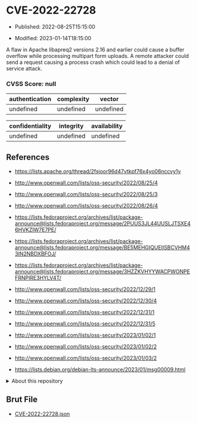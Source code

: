 # CVE-2022-22728

- Published: 2022-08-25T15:15:00

- Modified: 2023-01-14T18:15:00

A flaw in Apache libapreq2 versions 2.16 and earlier could cause a buffer overflow while processing multipart form uploads. A remote attacker could send a request causing a process crash which could lead to a denial of service attack.

### CVSS Score: **null**

| authentication | complexity | vector |
| --- | --- | --- |
| undefined | undefined | undefined |

| confidentiality | integrity | availability |
| --- | --- | --- |
| undefined | undefined | undefined |

## References

* https://lists.apache.org/thread/2fsjoor96d47vtkpf76x4yo06nccvy1y

* http://www.openwall.com/lists/oss-security/2022/08/25/4

* http://www.openwall.com/lists/oss-security/2022/08/25/3

* http://www.openwall.com/lists/oss-security/2022/08/26/4

* https://lists.fedoraproject.org/archives/list/package-announce@lists.fedoraproject.org/message/2PUUS3JL44UUSLJTSXE46HVKZIW7E7PE/

* https://lists.fedoraproject.org/archives/list/package-announce@lists.fedoraproject.org/message/BE5MEHGIQUEIISBCVHM43IN2NBDXBFOJ/

* https://lists.fedoraproject.org/archives/list/package-announce@lists.fedoraproject.org/message/3HZZKVHYYWACPWONPEFRNPIRE3HYLV4T/

* http://www.openwall.com/lists/oss-security/2022/12/29/1

* http://www.openwall.com/lists/oss-security/2022/12/30/4

* http://www.openwall.com/lists/oss-security/2022/12/31/1

* http://www.openwall.com/lists/oss-security/2022/12/31/5

* http://www.openwall.com/lists/oss-security/2023/01/02/1

* http://www.openwall.com/lists/oss-security/2023/01/02/2

* http://www.openwall.com/lists/oss-security/2023/01/03/2

* https://lists.debian.org/debian-lts-announce/2023/01/msg00009.html

<details>
<summary>About this repository</summary> 

  This repository is part of the project [Live Hack CVE](https://github.com/Live-Hack-CVE). Main website can be found [www.live-hack.org](https://www.live-hack.org) 
  
  Made by [Sn0wAlice](https://github.com/Sn0wAlice) for the people that care about security and need to have a feed of the latest CVEs. Hope you enjoy it, don't forget to star the repo and follow me on [Twitter](https://twitter.com/Sn0wAlice) and [Github](https://github.com/Sn0wAlice). And that is my [personnal website](https://www.alice-snow.me/)

  - [Home Page](https://github.com/Live-Hack-CVE)
  - [Framework](https://github.com/Live-Hack-CVE/cve-framework)
  - [CVE database](https://github.com/Live-Hack-CVE/full_database)
  - [Changelog](https://github.com/Live-Hack-CVE/Changelog)
</details>

## Brut File

* [CVE-2022-22728.json](https://raw.githubusercontent.com/Live-Hack-CVE/full_database/main/cves/2022/CVE-2022-22728.json)

